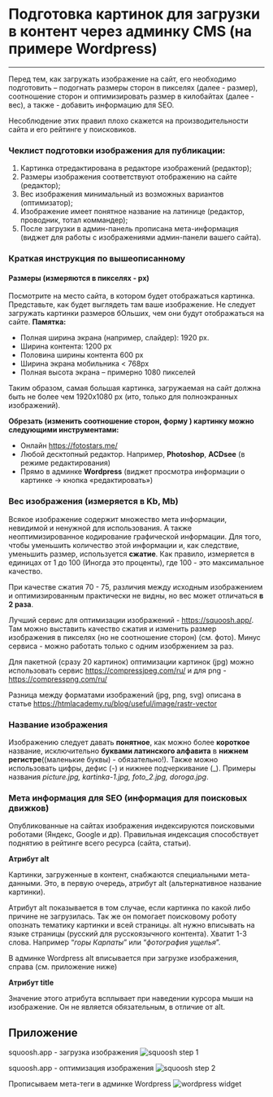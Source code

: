 

# Подготовка картинок для загрузки в контент через админку CMS (на примере Wordpress)

------------


Перед тем, как загружать изображение на сайт, его необходимо подготовить – подогнать размеры сторон в пикселях (далее - размер), соотношение сторон и оптимизировать размер в килобайтах (далее - вес), а также - добавить информацию для SEO.

Несоблюдение этих правил плохо скажется на производительности сайта и его рейтинге у поисковиков.

### Чеклист подготовки изображения для публикации:
1. Картинка отредактирована в редакторе изображений (редактор);
2. Размеры изображения соответствуют отображению на сайте (редактор);
3. Вес изображения минимальный из возможных вариантов (оптимизатор);
4. Изображение имеет понятное название на латинице (редактор, проводник, тотал коммандер);
5. После загрузки в админ-панель прописана мета-информация (виджет для работы с изображениями админ-панели вашего сайта).

### Краткая инструкция по вышеописанному
#### Размеры (измеряются в пикселях - px)
Посмотрите на место сайта, в котором будет отображаться картинка. Представьте, как будет выглядеть там ваше изображение. Не следует загружать картинки размеров бОльших, чем они будут отображаться на сайте. 
**Памятка:**
- Полная ширина экрана (например, слайдер): 1920 px.
- Ширина контента: 1200 px
- Половина ширины контента 600 px
- Ширина экрана мобильника < 768px
- Полная высота экрана – примерно 1080 пикселей

Таким образом, самая большая картинка, загружаемая на сайт должна быть не более чем 1920x1080 px (ито, только для полноэкранных изображений).

**Обрезать (изменить соотношение сторон, форму ) картинку можно следующими инструментами:**
- Онлайн https://fotostars.me/
- Любой десктопный редактор. Например, **Photoshop**, **ACDsee** (в режиме редактирования)
- Прямо в админке **Wordpress** (виджет просмотра информации о картинке -> кнопка «редактировать»)

### Вес изображения (измеряется в Kb, Mb)
Всякое изображение содержит множество мета информации, невидимой и ненужной для использования. А также неоптимизированное кодирование графической информации. Для того, чтобы уменьшить количество этой информации и, как следствие, уменьшить размер, используется **сжатие**. Как правило, измеряется в единицах от 1 до 100 (Иногда это проценты), где 100 - это максимальное качество.

При качестве сжатия 70 - 75, различия между исходным изображением и оптимизированным практически не видны, но вес может отличаться **в 2 раза**.

Лучший сервис для оптимизации изображений - https://squoosh.app/. Там можно выставить качество сжатия и изменить размер изображения в пикселях (но не соотношение сторон) (см. фото). Минус сервиса - можно работать только с одним изобржением за раз.

 Для пакетной (сразу 20 картинок) оптимизации картинок (jpg) можно использовать сервис https://compressjpeg.com/ru/ и для png - https://compresspng.com/ru/
 
 Разница между форматами изображений (jpg, png, svg) описана в статье https://htmlacademy.ru/blog/useful/image/rastr-vector


### Название изображения
Изображению следует давать **понятное**, как можно более **короткое** название, исключительно **буквами латинского алфавита** в **нижнем регистре**((маленькие буквы) - обязательно!). Также можно использовать цифры, дефис (-) и нижнее подчеркивание (\_).
Примеры названия *picture.jpg, kartinka-1.jpg, foto_2.jpg, doroga.jpg*.

### Мета информация для SEO (информация для поисковых движков)
Опубликованные на сайтах изображения индексируются поисковыми роботами (Яндекс, Google и др). Правильная индексация способствует поднятию в рейтинге всего ресурса (сайта, статьи).

**Атрибут alt**

Картинки, загруженные в контент, снабжаются специальными мета-данными.  Это, в первую очередь, атрибут alt (альтернативное название картинки).

Атрибут alt показывается в том случае, если картинка по какой либо причине не загрузилась. Так же он помогает поисковому роботу опознать тематику картинки и всей страницы. alt нужно вписывать на языке страницы (русский для русскоязычного контента). Хватит 1-3 слова. Например “*горы Карпаты*” или “*фотография ущелья*”.

В админке Wordpress alt вписывается при загрузке изображения, справа (см. приложение ниже)

**Атрибут title**

Значение этого атрибута всплывает при наведении курсора мыши на изображение. Он не является обязательным, в отличие от alt.


## Приложение
squoosh.app - загрузка изображения
![squoosh step 1](https://maslov.work/wp-content/uploads/2019/05/squosh1.jpg "squoosh step 1")

squoosh.app - оптимизация изображения
![squoosh step 2](https://maslov.work/wp-content/uploads/2019/05/squosh2.jpg "squoosh step 2")

Прописываем мета-теги в админке Wordpress
![wordpress widget](https://maslov.work/wp-content/uploads/2019/05/alt-title.jpg "wordpress widget")
